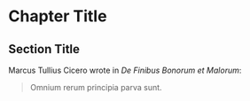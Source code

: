 # Chapter Title
## Section Title

Marcus Tullius Cicero wrote in _De Finibus Bonorum et Malorum_:

> Omnium rerum principia parva sunt.
